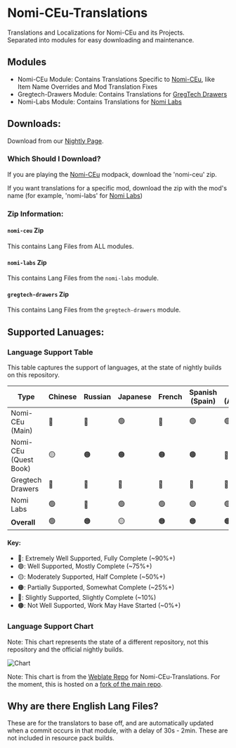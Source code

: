 # Nomi-CEu-Translations
Translations and Localizations for Nomi-CEu and its Projects.<br> Separated into modules for easy downloading and maintenance.

## Modules
- Nomi-CEu Module: Contains Translations Specific to [Nomi-CEu](https://github.com/Nomi-CEu/Nomi-CEu), like Item Name Overrides and Mod Translation Fixes
- Gregtech-Drawers Module: Contains Translations for [GregTech Drawers](https://github.com/Nomi-CEu/gregtech-drawers)
- Nomi-Labs Module: Contains Translations for [Nomi Labs](https://github.com/Nomi-CEu/Nomi-Labs)


## Downloads:
Download from our [Nightly Page](https://nightly.link/Nomi-CEu/Nomi-CEu-Translations/workflows/pushbuildpack/main?preview). 

### Which Should I Download?
If you are playing the [Nomi-CEu](https://github.com/Nomi-CEu/Nomi-CEu) modpack, download the 'nomi-ceu' zip.

If you want translations for a specific mod, download the zip with the mod's name (for example, 'nomi-labs' for [Nomi Labs](https://github.com/Nomi-CEu/Nomi-Labs))

### Zip Information:
#### `nomi-ceu` Zip
This contains Lang Files from ALL modules.

#### `nomi-labs` Zip
This contains Lang Files from the `nomi-labs` module.

#### `gregtech-drawers` Zip
This contains Lang Files from the `gregtech-drawers` module.

## Supported Lanuages:

### Language Support Table
This table captures the support of languages, at the state of nightly builds on this repository.

| Type                  | Chinese | Russian | Japanese | French | Spanish (Spain) | Spanish (Argentina)   | Turkish |
| --------------------- | ------- | ------- | -------- | ------ | --------------- | --------------------- | ------- |
| Nomi-CEu (Main)       | 🔵      | 🔵      | 🟢       | 🔵     | 🟢              | 🟢                    | 🟠      |
| Nomi-CEu (Quest Book) | 🟡      | 🟠      | 🟠       | 🟠     | 🟤              | 🔴                    | 🟤      |
| Gregtech Drawers      | 🔵      | 🔵      | 🔵       | 🔵     | 🔵              | 🔵                    | 🔵      |
| Nomi Labs             | 🟢      | 🔵      | 🟢       | 🟢     | 🟢              | 🟢                    | 🟤      |
| **Overall**           | 🟢      | 🟠      | 🟡       | 🟠     | 🟠              | 🟠                    | 🟤      |

#### Key:
- 🔵: Extremely Well Supported, Fully Complete (~90%+)
- 🟢: Well Supported, Mostly Complete (~75%+)
- 🟡: Moderately Supported, Half Complete (~50%+)
- 🟠: Partially Supported, Somewhat Complete (~25%+)
- 🔴: Slightly Supported, Slightly Complete (~10%)
- 🟤: Not Well Supported, Work May Have Started (~0%+)

### Language Support Chart
Note: This chart represents the state of a different repository, not this repository and the official nightly builds.

![Chart](http://weblate.pantsu.moe/widget/nomi-ceu-translations/multi-blue.svg)

Note: This chart is from the [Weblate Repo](https://weblate.pantsu.moe/projects/nomi-ceu-translations/) for Nomi-CEu-Translations. For the moment, this is hosted on a [fork of the main repo](https://github.com/marisathewitch/Nomi-CEu-Translations).

## Why are there English Lang Files?
These are for the translators to base off, and are automatically updated when a commit occurs in that module, with a delay of 30s - 2min.
These are not included in resource pack builds.
